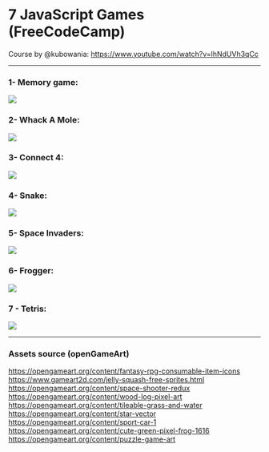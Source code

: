 # 7 JavaScript Games (FreeCodeCamp)

Course by @kubowania: https://www.youtube.com/watch?v=lhNdUVh3qCc

<hr>

### 1- Memory game:
<img src = "1 - Memory Game/Sample.png"/>

### 2- Whack A Mole:
<img src = "2 - Whack A Mole/Sample.png"/>

### 3- Connect 4:
<img src = "3 - Connect Four/Sample.png"/>

### 4- Snake:
<img src = "4 - Snake/Sample.png"/>

### 5- Space Invaders:
<img src = "5 - Space Invaders/Sample.png"/>

### 6- Frogger:
<img src = "6 - Frogger/Sample.png"/>

### 7 - Tetris:
<img src = "7 - Tetris/Sample.png"/>

<hr>

### Assets source (openGameArt)
https://opengameart.org/content/fantasy-rpg-consumable-item-icons <br/>
https://www.gameart2d.com/jelly-squash-free-sprites.html <br/>
https://opengameart.org/content/space-shooter-redux <br/>
https://opengameart.org/content/wood-log-pixel-art <br/>
https://opengameart.org/content/tileable-grass-and-water <br/>
https://opengameart.org/content/star-vector <br/>
https://opengameart.org/content/sport-car-1 <br/>
https://opengameart.org/content/cute-green-pixel-frog-1616 <br/>
https://opengameart.org/content/puzzle-game-art <br/>
